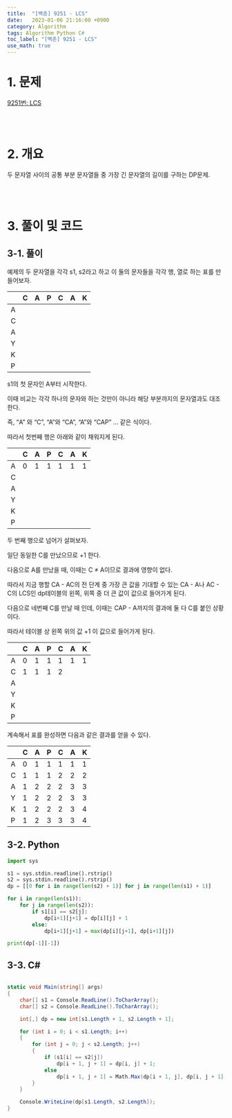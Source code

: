 ```yaml
---
title:  "[백준] 9251 - LCS"
date:   2023-01-06 21:16:00 +0900
category: Algorithm
tags: Algorithm Python C#
toc_label: "[백준] 9251 - LCS"
use_math: true
---
```


# 1. 문제
[9251번: LCS](https://www.acmicpc.net/problem/9251)

<br/>
<br/>

# 2. 개요
두 문자열 사이의 공통 부분 문자열들 중 가장 긴 문자열의 길이를 구하는 DP문제.

<br/>
<br/>

# 3. 풀이 및 코드
## 3-1. 풀이
예제의 두 문자열을 각각 s1, s2라고 하고 이 둘의 문자들을 각각 행, 열로 하는 표를 만들어보자.

|  | C | A | P | C | A | K |
| --- | --- | --- | --- | --- | --- | --- |
| A |  |  |  |  |  |  |
| C |  |  |  |  |  |  |
| A |  |  |  |  |  |  |
| Y |  |  |  |  |  |  |
| K |  |  |  |  |  |  |
| P |  |  |  |  |  |  |

s1의 첫 문자인 A부터 시작한다.

이때 비교는 각각 하나의 문자와 하는 것만이 아니라 해당 부분까지의 문자열과도 대조한다.

즉, “A” 와 “C”, “A”와 “CA”, “A”와 “CAP” … 같은 식이다.

따라서 첫번째 행은 아래와 같이 채워지게 된다.

|  | C | A | P | C | A | K |
| --- | --- | --- | --- | --- | --- | --- |
| A | 0 | 1 | 1 | 1 | 1 | 1 |
| C |  |  |  |  |  |  |
| A |  |  |  |  |  |  |
| Y |  |  |  |  |  |  |
| K |  |  |  |  |  |  |
| P |  |  |  |  |  |  |

두 번째 행으로 넘어가 살펴보자.

일단 동일한 C를 만났으므로 +1 한다.

다음으로 A를 만났을 때, 이때는 C ≠ A이므로 결과에 영향이 없다.

따라서 지금 행할 CA - AC의 전 단계 중 가장 큰 값을 기대할 수 있는 CA - A나 AC - C의 LCS인 dp테이블의 왼쪽, 위쪽 중 더 큰 값이 값으로 들어가게 된다.

다음으로 네번째 C를 만날 때 인데, 이때는 CAP - A까지의 결과에 둘 다 C를 붙인 상황이다.

따라서 테이블 상 왼쪽 위의 값 +1 이 값으로 들어가게 된다.

|  | C | A | P | C | A | K |
| --- | --- | --- | --- | --- | --- | --- |
| A | 0 | 1 | 1 | 1 | 1 | 1 |
| C | 1 | 1 | 1 | 2 |  |  |
| A |  |  |  |  |  |  |
| Y |  |  |  |  |  |  |
| K |  |  |  |  |  |  |
| P |  |  |  |  |  |  |

계속해서 표를 완성하면 다음과 같은 결과를 얻을 수 있다.

|  | C | A | P | C | A | K |
| --- | --- | --- | --- | --- | --- | --- |
| A | 0 | 1 | 1 | 1 | 1 | 1 |
| C | 1 | 1 | 1 | 2 | 2 | 2 |
| A | 1 | 2 | 2 | 2 | 3 | 3 |
| Y | 1 | 2 | 2 | 2 | 3 | 3 |
| K | 1 | 2 | 2 | 2 | 3 | 4 |
| P | 1 | 2 | 3 | 3 | 3 | 4 |

## 3-2. Python

```python
import sys

s1 = sys.stdin.readline().rstrip()
s2 = sys.stdin.readline().rstrip()
dp = [[0 for i in range(len(s2) + 1)] for j in range(len(s1) + 1)]

for i in range(len(s1)):
    for j in range(len(s2)):
        if s1[i] == s2[j]:
            dp[i+1][j+1] = dp[i][j] + 1
        else:
            dp[i+1][j+1] = max(dp[i][j+1], dp[i+1][j])

print(dp[-1][-1])
```

## 3-3. C#

```csharp

static void Main(string[] args)
{
    char[] s1 = Console.ReadLine().ToCharArray();
    char[] s2 = Console.ReadLine().ToCharArray();

    int[,] dp = new int[s1.Length + 1, s2.Length + 1];

    for (int i = 0; i < s1.Length; i++)
    {
        for (int j = 0; j < s2.Length; j++)
        {
            if (s1[i] == s2[j])
                dp[i + 1, j + 1] = dp[i, j] + 1;
            else
                dp[i + 1, j + 1] = Math.Max(dp[i + 1, j], dp[i, j + 1]);
        }
    }

    Console.WriteLine(dp[s1.Length, s2.Length]);
}
```